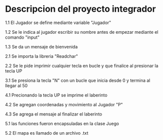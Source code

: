 # Descripcion del proyecto integrador

1.1 El Jugador se define mediante variable "Jugador"

1.2 Se le indica al jugador escribir su nombre antes de empezar mediante el comando "input"

1.3 Se da un mensaje de bienvenida

2.1 Se importa la libreria "Readchar"

2.2 Se le pide imprimir cualquier tecla en bucle y que finalice al presionar la tecla UP

3.1 Se presiona la tecla "N" con un bucle que inicia desde 0 y termina al llegar al 50

4.1 Precionando la tecla UP se imprime el laberinto

4.2 Se agregan coordenadas y movimiento al Jugador "P"

4.3 Se agrega el mensaje al finalizar el laberinto

5.1 las funciones fueron encapsuladas en la clase Juego

5.2 El mapa es llamado de un archivo .txt
